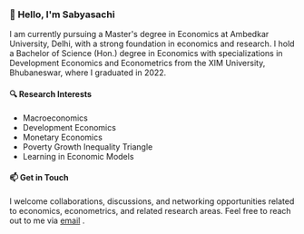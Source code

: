 ### 👋 Hello, I'm Sabyasachi

I am currently pursuing a Master's degree in Economics at Ambedkar University, Delhi, with a strong foundation in economics and research. I hold a Bachelor of Science (Hon.) degree in Economics with specializations in Development Economics and Econometrics from the XIM University, Bhubaneswar, where I graduated in 2022.

#### 🔍 Research Interests
- Macroeconomics
- Development Economics
- Monetary Economics
- Poverty Growth Inequality Triangle
- Learning in Economic Models


#### 📫 Get in Touch
I welcome collaborations, discussions, and networking opportunities related to economics, econometrics, and related research areas. Feel free to reach out to me via [email](mailto:sabyasachi.chi.panda@gmail.com) .

